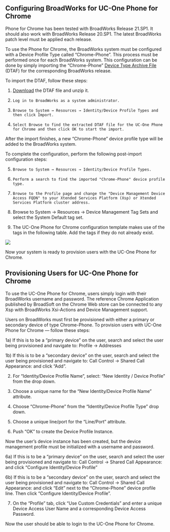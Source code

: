 ## Configuring BroadWorks for UC-One Phone for Chrome

Phone for Chrome has been tested with BroadWorks Release 21.SP1.  It should also work with BroadWorks Release 20.SP1.  The latest BroadWorks patch level must be applied each release.

To use the Phone for Chrome, the BroadWorks system must be configured with a Device Profile Type called “Chrome-Phone”.   This process must be performed once for each BroadWorks system.  This configuration can be done by simply importing the “Chrome-Phone” [Device Type Archive File](https://github.com/broadsoftxtended/Product-Phone-for-Chrome/blob/master/dtaf)  (DTAF) for the corresponding BroadWorks release.  

To import the DTAF, follow these steps:

1) [Download](https://github.com/broadsoftxtended/Product-Phone-for-Chrome/blob/master/documentation/Chrome-Phone.DTAF.zip) the DTAF file and unzip it.  

2)     Log in to BroadWorks as a system administrator.

3)     Browse to System → Resources → Identity/Device Profile Types and then click Import.

4)     Select Browse to find the extracted DTAF file for the UC-One Phone for Chrome and then click OK to start the import.

After the import finishes, a new “Chrome-Phone” device profile type will be added to the BroadWorks system.  

To complete the configuration, perform the following post-import configuration steps:

5)     Browse to System → Resources → Identity/Device Profile Types.

6)     Perform a search to find the imported "Chrome-Phone" device profile type.

7)     Browse to the Profile page and change the "Device Management Device Access FQDN" to your Xtended Services Platform (Xsp) or Xtended Services Platform cluster address.

8)   Browse to System → Resources → Device Management Tag Sets and select the System Default tag set. 

9)  The UC-One Phone for Chrome configuration template makes use of the tags in the following table.  Add the tags if they do not already exist.

![](http://puu.sh/iKVfQ/b316e76b48.png)

Now your system is ready to provision users with the UC-One Phone for Chrome.   

## Provisioning Users for UC-One Phone for Chrome

To use the UC-One Phone for Chrome, users simply login with their BroadWorks username and password.  The reference Chrome Application published by BroadSoft on the Chrome Web store can be connected to any Xsp with BroadWorks Xsi-Actions and Device Management support.  

Users on BroadWorks must first be provisioned with either a primary or secondary device of type Chrome-Phone.  To provision users with UC-One Phone for Chrome — follow these steps:

1a)  If this is to be a “primary device” on the user, search and select the user being provisioned and navigate to:  Profile → Addresses

1b)  If this is to be a “secondary device” on the user, search and select the user being provisioned and navigate to:  Call Control → Shared Call Appearance:  and click “Add”.

2)  For “Identity/Device Profile Name”, select: “New Identity / Device Profile”  from the drop down.

3)  Choose a unique name for the “New Identity/Device Profile Name” attribute.

4)  Choose “Chrome-Phone” from the “Identity/Device Profile Type” drop down.

5)  Choose a unique line/port for the “Line/Port” attribute.

5)  Push “OK” to create the Device Profile Instance.

Now the user’s device instance has been created, but the device management profile must be initialized with a username and password.

6a)  If this is to be a “primary device” on the user, search and select the user being provisioned and navigate to:  Call Control → Shared Call Appearance:  and click “Configure Identity/Device Profile”

6b)    If this is to be a “secondary device” on the user, search and select the user being provisioned and navigate to:  Call Control → Shared Call Appearance:  and click “Edit” next to the “Chrome-Phone” device profile line.  Then click  “Configure Identity/Device Profile”.

7)  On the “Profile” tab,  click “Use Custom Credentials” and enter a unique Device Access User Name and a corresponding Device Access Password.

Now the user should be able to login to the UC-One Phone for Chrome.
